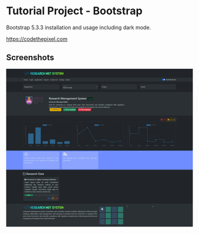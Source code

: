 # Tutorial Project - Bootstrap

Bootstrap 5.3.3 installation and usage including dark mode.

https://codethepixel.com

## Screenshots

![App Screenshot](https://github.com/Asyraf-wa/tutorial-bootstrap/blob/main/rms.png)
